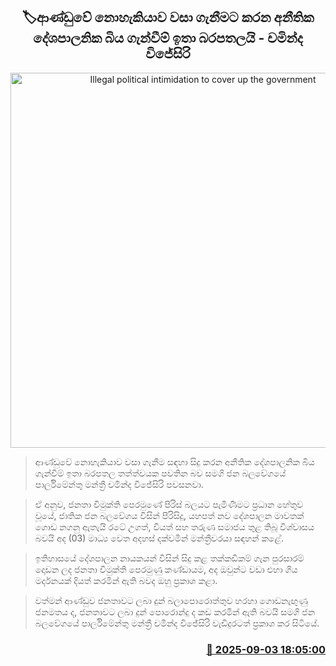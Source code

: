<p align='center'><b><h2 align='center' title='Illegal political intimidation to cover up the government's incompetence is very serious - Chaminda Wijesiri'>🏷ආණ්ඩුවේ නොහැකියාව වසා ගැනීමට කරන අනීතික දේශපාලනික බිය ගැන්වීම් ඉතා බරපතලයි - චමින්ද විජේසිරි</h2></b></p>
<p align='center'><img src='https://helakuru.sgp1.cdn.digitaloceanspaces.com/esana/images/lib/chaminda-wijesiri-media-new.jpg' width='600' alt='Illegal political intimidation to cover up the government's incompetence is very serious - Chaminda Wijesiri'></p>

> ආණ්ඩුවේ නොහැකියාව වසා ගැනීම සඳහා සිදු කරන අනීතික දේශපාලනික බිය ගැන්වීම් ඉතා බරපතල තත්ත්වයක පවතින බව සමගි ජන බලවේගයේ පාර්ලිමේන්තු මන්ත්‍රී චමින්ද විජේසිරි පවසනවා.

> ඒ අනුව, ජනතා විමුක්ති පෙරමුණේ පිරිස් බලයට පැමිණීමට ප්‍රධාන හේතුව වූයේ, ජාතික ජන බලවේගය විසින් පිරිසිදු, යහපත් නව දේශපාලන මාවතක් ගොඩ නගනු ඇතැයි රටේ උගත්, වියත් සහ තරුණ සමාජය තුළ තිබූ විශ්වාසය බවයි අද (03) මාධ්‍ය වෙත අදහස් දක්වමින් මන්ත්‍රීවරයා සඳහන් කළේ.

> ඉතිහාසයේ දේශපාලන නායකයන් විසින් සිදු කළ තක්කඩිකම් ගැන පුරසාරම් දොඩන ලද ජනතා විමුක්ති පෙරමුණු කණ්ඩායම, අද ඔවුන්ට වඩා එහා ගිය මර්දනයක් දියත් කරමින් ඇති බවද ඔහු ප්‍රකාශ කළා.

> වත්මන් ආණ්ඩුව ජනතාවට ලබා දුන් බලාපොරොත්තුව හරහා ගොඩනැඟුණු ජනමතය ද, ජනතාවට ලබා දුන් පොරොන්දු ද කඩ කරමින් ඇති බවයි සමගි ජන බලවේගයේ පාර්ලිමේන්තු මන්ත්‍රී චමින්ද විජේසිරි වැඩිදුරටත් ප්‍රකාශ කර සිටියේ.



<h3 align='right'><a href='https://www.helakuru.lk/esana/p/113318/'>📅 2025-09-03 18:05:00</a></h3>
